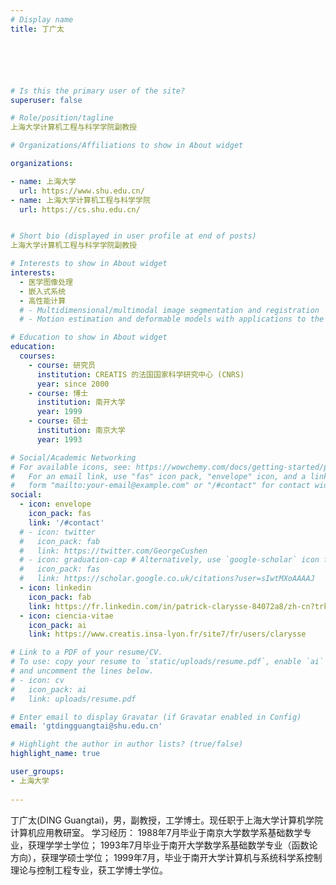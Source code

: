 ```yaml
---
# Display name
title: 丁广太






# Is this the primary user of the site?
superuser: false

# Role/position/tagline
上海大学计算机工程与科学学院副教授

# Organizations/Affiliations to show in About widget

organizations:

- name: 上海大学
  url: https://www.shu.edu.cn/
- name: 上海大学计算机工程与科学学院
  url: https://cs.shu.edu.cn/


# Short bio (displayed in user profile at end of posts)
上海大学计算机工程与科学学院副教授

# Interests to show in About widget
interests:
  - 医学图像处理
  - 嵌入式系统
  - 高性能计算
  # - Multidimensional/multimodal image segmentation and registration
  # - Motion estimation and deformable models with applications to the 3D analysis of the heart functions

# Education to show in About widget
education:
  courses:
    - course: 研究员
      institution: CREATIS 的法国国家科学研究中心 (CNRS)
      year: since 2000
    - course: 博士
      institution: 南开大学
      year: 1999
    - course: 硕士
      institution: 南京大学
      year: 1993

# Social/Academic Networking
# For available icons, see: https://wowchemy.com/docs/getting-started/page-builder/#icons
#   For an email link, use "fas" icon pack, "envelope" icon, and a link in the
#   form "mailto:your-email@example.com" or "/#contact" for contact widget.
social:
  - icon: envelope
    icon_pack: fas
    link: '/#contact'
  # - icon: twitter
  #   icon_pack: fab
  #   link: https://twitter.com/GeorgeCushen
  # - icon: graduation-cap # Alternatively, use `google-scholar` icon from `ai` icon pack
  #   icon_pack: fas
  #   link: https://scholar.google.co.uk/citations?user=sIwtMXoAAAAJ
  - icon: linkedin
    icon_pack: fab
    link: https://fr.linkedin.com/in/patrick-clarysse-84072a8/zh-cn?trk=people-guest_people_search-card
  - icon: ciencia-vitae
    icon_pack: ai
    link: https://www.creatis.insa-lyon.fr/site7/fr/users/clarysse 

# Link to a PDF of your resume/CV.
# To use: copy your resume to `static/uploads/resume.pdf`, enable `ai` icons in `params.toml`,
# and uncomment the lines below.
# - icon: cv
#   icon_pack: ai
#   link: uploads/resume.pdf

# Enter email to display Gravatar (if Gravatar enabled in Config)
email: 'gtdingguangtai@shu.edu.cn'

# Highlight the author in author lists? (true/false)
highlight_name: true

user_groups:
- 上海大学
 
---
```

丁广太(DING Guangtai)，男，副教授，工学博士。现任职于上海大学计算机学院计算机应用教研室。 学习经历： 1988年7月毕业于南京大学数学系基础数学专业，获理学学士学位； 1993年7月毕业于南开大学数学系基础数学专业（函数论方向），获理学硕士学位； 1999年7月，毕业于南开大学计算机与系统科学系控制理论与控制工程专业，获工学博士学位。
